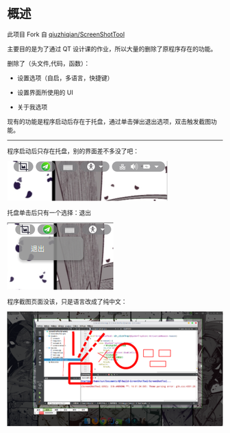 # 概述

此项目 Fork 自 [qiuzhiqian/ScreenShotTool](https://github.com/qiuzhiqian/ScreenShotTool)

主要目的是为了通过 QT 设计课的作业，所以大量的删除了原程序存在的功能。

删除了（头文件,代码，函数）：

* 设置选项（自启，多语言，快捷键）

* 设置界面所使用的 UI

* 关于我选项

现有的功能是程序启动后存在于托盘，通过单击弹出退出选项，双击触发截图功能。

---

程序启动后只存在托盘，别的界面差不多没了吧：

![托盘](doc/1.png)

托盘单击后只有一个选择：退出

![选择](doc/2.png)

程序截图页面没该，只是语言改成了纯中文：

![运行截图](doc/3.png)